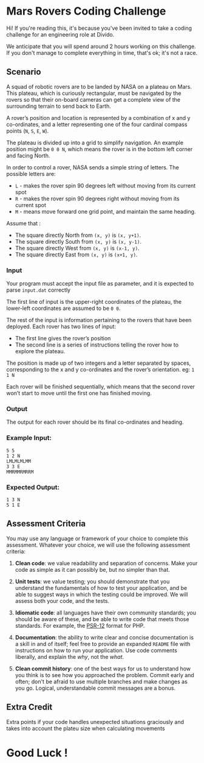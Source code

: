 # Mars Rovers Coding Challenge

Hi! If you're reading this, it's because you've been invited to 
take a coding challenge for an engineering role at Divido.

We anticipate that you will spend around 2 hours working on
this challenge. If you don't manage to complete everything in
time, that's ok; it's not a race.

## Scenario

A squad of robotic rovers are to be landed by NASA on a plateau on Mars. 
This plateau, which is curiously rectangular, must be navigated by the 
rovers so that their on-board cameras can get a complete view of the 
surrounding terrain to send back to Earth.

A rover’s position and location is represented by a combination of x and y 
co-ordinates, and a letter representing one of the four cardinal compass 
points (`N`, `S`, `E`, `W`). 

The plateau is divided up into a grid to simplify navigation. 
An example position might be `0 0 N`, which means the rover is in 
the bottom left corner and facing North.

In order to control a rover, NASA sends a simple string of letters. 
The possible letters are:

* `L` - makes the rover spin 90 degrees left without moving from its current spot
* `R` - makes the rover spin 90 degrees right without moving from its current spot
* `M` - means move forward one grid point, and maintain the same heading.

Assume that :
* The square directly North from `(x, y)` is `(x, y+1)`.
* The square directly South from `(x, y)` is `(x, y-1)`.
* The square directly West from `(x, y)` is `(x-1, y)`.
* The square directly East from `(x, y)` is `(x+1, y)`.

### Input

Your program must accept the input file as parameter, and it is expected to parse `input.dat` correctly

The first line of input is the upper-right coordinates of the plateau, the lower-left 
coordinates are assumed to be `0 0`.

The rest of the input is information pertaining to the rovers that have been deployed. 
Each rover has two lines of input:

* The first line gives the rover’s position
* The second line is a series of instructions telling the rover how to explore the plateau.

The position is made up of two integers and a letter separated by spaces, corresponding to 
the x and y co-ordinates and the rover’s orientation. eg: `1 1 N`

Each rover will be finished sequentially, which means that the second rover won’t start to move until the first one has finished moving.

### Output

The output for each rover should be its final co-ordinates and heading.

### Example Input: 
```
5 5
1 2 N
LMLMLMLMM
3 3 E
MMRMMRMRRM
```

### Expected Output:
```
1 3 N
5 1 E
```

## Assessment Criteria

You may use any language or framework of your choice to complete this assessment. Whatever your choice, we
will use the following assessment criteria:

1. **Clean code**: we value readability and separation of concerns. Make your code as simple as it can
   possibly be, but no simpler than that.
   
2. **Unit tests**: we value testing; you should demonstrate that you understand the fundamentals of how
   to test your application, and be able to suggest ways in which the testing could be improved. We will
   assess both your code, and the tests.
   
3. **Idiomatic code**: all languages have their own community standards; you should be aware of these, and
   be able to write code that meets those standards. For example, the [PSR-12](https://www.php-fig.org/psr/psr-12/) format for PHP.

4. **Documentation**: the ability to write clear and concise documentation is a skill in and of itself;
   feel free to provide an expanded `README` file with instructions on how to run your application. Use
   code comments liberally, and explain the _why_, not the _what_.
   
5. **Clean commit history**: one of the best ways for us to understand how you think is to see how you
   approached the problem. Commit early and often; don't be afraid to use multiple branches and make changes
   as you go. Logical, understandable commit messages are a bonus.

## Extra Credit

Extra points if your code handles unexpected situations graciously and takes into account the plateu size when
calculating movements

# Good Luck !
